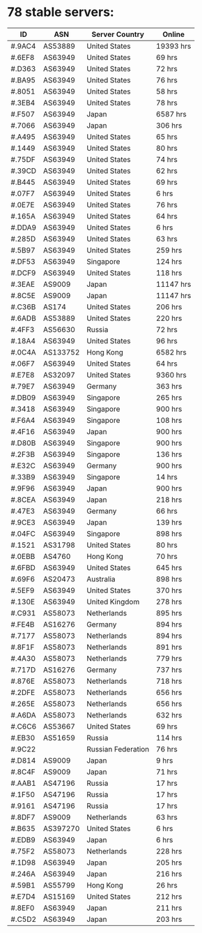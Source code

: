 # 78 stable servers:

| ID | ASN | Server Country | Online |
| ------ | ------ | ------ | ------ |
| #.9AC4 | AS53889 | United States | 19393 hrs |
| #.6EF8 | AS63949 | United States | 69 hrs |
| #.D363 | AS63949 | United States | 72 hrs |
| #.BA95 | AS63949 | United States | 76 hrs |
| #.8051 | AS63949 | United States | 58 hrs |
| #.3EB4 | AS63949 | United States | 78 hrs |
| #.F507 | AS63949 | Japan | 6587 hrs |
| #.7066 | AS63949 | Japan | 306 hrs |
| #.A495 | AS63949 | United States | 65 hrs |
| #.1449 | AS63949 | United States | 80 hrs |
| #.75DF | AS63949 | United States | 74 hrs |
| #.39CD | AS63949 | United States | 62 hrs |
| #.B445 | AS63949 | United States | 69 hrs |
| #.07F7 | AS63949 | United States | 6 hrs |
| #.0E7E | AS63949 | United States | 76 hrs |
| #.165A | AS63949 | United States | 64 hrs |
| #.DDA9 | AS63949 | United States | 6 hrs |
| #.285D | AS63949 | United States | 63 hrs |
| #.5B97 | AS63949 | United States | 259 hrs |
| #.DF53 | AS63949 | Singapore | 124 hrs |
| #.DCF9 | AS63949 | United States | 118 hrs |
| #.3EAE | AS9009 | Japan | 11147 hrs |
| #.8C5E | AS9009 | Japan | 11147 hrs |
| #.C36B | AS174 | United States | 206 hrs |
| #.6ADB | AS53889 | United States | 220 hrs |
| #.4FF3 | AS56630 | Russia | 72 hrs |
| #.18A4 | AS63949 | United States | 96 hrs |
| #.0C4A | AS133752 | Hong Kong | 6582 hrs |
| #.06F7 | AS63949 | United States | 64 hrs |
| #.E7E8 | AS32097 | United States | 9360 hrs |
| #.79E7 | AS63949 | Germany | 363 hrs |
| #.DB09 | AS63949 | Singapore | 265 hrs |
| #.3418 | AS63949 | Singapore | 900 hrs |
| #.F6A4 | AS63949 | Singapore | 108 hrs |
| #.4F16 | AS63949 | Japan | 900 hrs |
| #.D80B | AS63949 | Singapore | 900 hrs |
| #.2F3B | AS63949 | Singapore | 136 hrs |
| #.E32C | AS63949 | Germany | 900 hrs |
| #.33B9 | AS63949 | Singapore | 14 hrs |
| #.9F96 | AS63949 | Japan | 900 hrs |
| #.8CEA | AS63949 | Japan | 218 hrs |
| #.47E3 | AS63949 | Germany | 66 hrs |
| #.9CE3 | AS63949 | Japan | 139 hrs |
| #.04FC | AS63949 | Singapore | 898 hrs |
| #.1521 | AS31798 | United States | 80 hrs |
| #.0EBB | AS4760 | Hong Kong | 70 hrs |
| #.6FBD | AS63949 | United States | 645 hrs |
| #.69F6 | AS20473 | Australia | 898 hrs |
| #.5EF9 | AS63949 | United States | 370 hrs |
| #.130E | AS63949 | United Kingdom | 278 hrs |
| #.C931 | AS58073 | Netherlands | 895 hrs |
| #.FE4B | AS16276 | Germany | 894 hrs |
| #.7177 | AS58073 | Netherlands | 894 hrs |
| #.8F1F | AS58073 | Netherlands | 891 hrs |
| #.4A30 | AS58073 | Netherlands | 779 hrs |
| #.717D | AS16276 | Germany | 737 hrs |
| #.876E | AS58073 | Netherlands | 718 hrs |
| #.2DFE | AS58073 | Netherlands | 656 hrs |
| #.265E | AS58073 | Netherlands | 656 hrs |
| #.A6DA | AS58073 | Netherlands | 632 hrs |
| #.C6C6 | AS53667 | United States | 69 hrs |
| #.EB30 | AS51659 | Russia | 114 hrs |
| #.9C22 |  | Russian Federation | 76 hrs |
| #.D814 | AS9009 | Japan | 9 hrs |
| #.8C4F | AS9009 | Japan | 71 hrs |
| #.AAB1 | AS47196 | Russia | 17 hrs |
| #.1F50 | AS47196 | Russia | 17 hrs |
| #.9161 | AS47196 | Russia | 17 hrs |
| #.8DF7 | AS9009 | Netherlands | 63 hrs |
| #.B635 | AS397270 | United States | 6 hrs |
| #.EDB9 | AS63949 | Japan | 6 hrs |
| #.75F2 | AS58073 | Netherlands | 228 hrs |
| #.1D98 | AS63949 | Japan | 205 hrs |
| #.246A | AS63949 | Japan | 216 hrs |
| #.59B1 | AS55799 | Hong Kong | 26 hrs |
| #.E7D4 | AS15169 | United States | 212 hrs |
| #.8EF0 | AS63949 | Japan | 211 hrs |
| #.C5D2 | AS63949 | Japan | 203 hrs |

